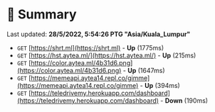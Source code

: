 # 📖 Summary
Last updated: **28/5/2022, 5:54:26 PTG "Asia/Kuala_Lumpur"**

- `GET` [https://shrt.ml](https://shrt.ml) - **Up** (1775ms)
- `GET` [https://hst.aytea.ml/](https://hst.aytea.ml/) - **Up** (215ms)
- `GET` [https://color.aytea.ml/4b31d6.png](https://color.aytea.ml/4b31d6.png) - **Up** (1647ms)
- `GET` [https://memeapi.aytea14.repl.co/gimme](https://memeapi.aytea14.repl.co/gimme) - **Up** (394ms)
- `GET` [https://teledrivemy.herokuapp.com/dashboard](https://teledrivemy.herokuapp.com/dashboard) - **Down** (190ms)

